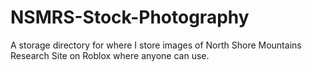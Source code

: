 # NSMRS-Stock-Photography
A storage directory for where I store images of North Shore Mountains Research Site on Roblox where anyone can use.
